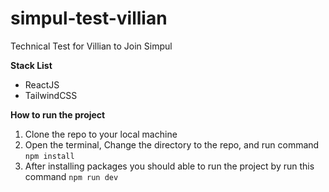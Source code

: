 # simpul-test-villian
Technical Test for Villian to Join Simpul

__Stack List__
- ReactJS
- TailwindCSS

__How to run the project__
1. Clone the repo to your local machine
2. Open the terminal, Change the directory to the repo, and run command `npm install`
3. After installing packages you should able to run the project by run this command `npm run dev`
